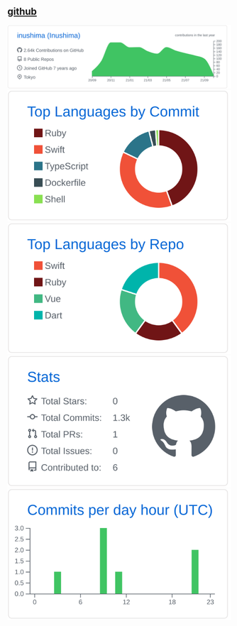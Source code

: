 ## [github](./github/README.md)
[![](https://raw.githubusercontent.com/inushima/inushima/master/profile-summary-card-output/github/0-profile-details.svg)](https://github.com/vn7n24fzkq/github-profile-summary-cards)
[![](https://raw.githubusercontent.com/inushima/inushima/master/profile-summary-card-output/github/2-most-commit-language.svg)](https://github.com/vn7n24fzkq/github-profile-summary-cards)[![](https://raw.githubusercontent.com/inushima/inushima/master/profile-summary-card-output/github/1-repos-per-language.svg)](https://github.com/vn7n24fzkq/github-profile-summary-cards) 
[![](https://raw.githubusercontent.com/inushima/inushima/master/profile-summary-card-output/github/3-stats.svg)](https://github.com/vn7n24fzkq/github-profile-summary-cards) [![](https://raw.githubusercontent.com/inushima/inushima/master/profile-summary-card-output/github/4-productive-time.svg)](https://github.com/vn7n24fzkq/github-profile-summary-cards)

